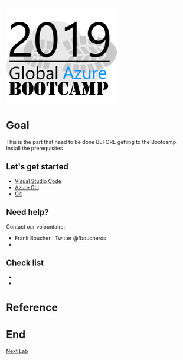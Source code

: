 ![gablogo][gablogo]

# Goal

This is the part that need to be done BEFORE getting to the Bootcamp.
Install the prerequisites 

## Let's get started

* [Visual Studio Code](https://code.visualstudio.com/?wt.mc_id=vscom_downloads)
* [Azure CLI](https://docs.microsoft.com/en-us/cli/azure/install-azure-cli?view=azure-cli-latest)
* [Git](https://git-scm.com/downloads)

## Need help?

Contact our volountaire:

- Frank Boucher : Twitter @fboucheros
- 

## Check list

- 
- 

# Reference

# End
[Next Lab](../Lab1/README.md)

[gablogo]: ../medias/GlobalAzureBootcamp2019.png "Global Azure Bootcamp 2019"